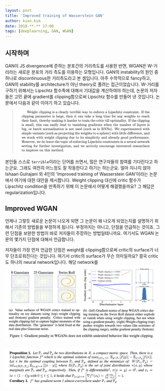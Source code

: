```yaml
---
layout: post
title: 'Improved training of Wasserstein GAN'
author: kion.kim
date: 2018-**-** 17:00
tags: [deeplearning, GAN, WGAN]
---
```


## 시작하며

GAN이 JS divergence에 준하는 분포간의 거리측도를 사용한 반면, WGAN은 W-거리라는 새로운 분포의 거리 측도를 이용하는 모형입니다. GAN의 instability의 원인 중 하나로 discontinuous한 거리측도라고 본 셈입니다. 아주 수학적으로 fancy하고, GAN의 stability를 architecture가 아닌 theory로 풀려는 접근이었습니다. W-거리를 구하기 위해서는 Lipschtz 함수족에 대해서 기대값을 계산하여야 하는데, 논문의 저자들은 고민 끝에 gradient를 clipping함으로써 Lipschtz 함수를 만들어 낸 것입니다. 논문에서 다음과 같이 이야기 하고 있습니다.

>![wgan_lipschitz](/assets/wgan_lipschitz.png)

본인들 스스로 `terrible`이라는 단어를 쓰면서, 많은 연구자들의 참여를 기다린다고 하는군요. 그래도 여전히 어느정도 잘 작동한다고 하기는 하는군요. 얼마 지나지 않아 Ishaan Gulrajani 외 4인의 'Improved training of Wasserstein GAN'이라는 논문에서 여기에 대한 대안을 제시합니다.
Weight clipping 대신에 critic 함수가 Lipschitz condition을 만족하기 위해 이 논문에서 어떻게 해결했을까요? 그 해답은 regularization입니다.


## Improved WGAN

언제나 그렇듯 새로운 논문이 나오게 되면 그 논문이 왜 나오게 되었는지를 설명하기 위해서 기존의 방법들을 부정하게 됩니다. 부정까지는 아니고, 단점을 언급하는 것이죠. 그런 단점을 보완한 방법이 바로 저자들이 주장하는 방법일테니까요. 여기서도 WGAN 논문의 몇가지 단점에 대해서 언급합니다.

저자들이 가장 먼저 언급한 단점은 weight를 clipping함으로써 critic의 surface가 너무 단조로워진다는 것입니다. 여기서 critic의 surface가 무슨 의미일까요? 결국 critic도 하나의 neural network입니다. 해당 network를
![improved_training_wgan_fig](/assets/improved_training_wgan_fig.png)


![improved_training_wgan_prop](/assets/improved_training_wgan_prop.png)
